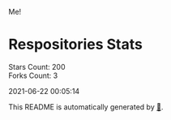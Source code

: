 Me!

# Respositories Stats
Stars Count: 200  
Forks Count: 3

2021-06-22 00:05:14  

This README is automatically generated by [🐰](https://github.com/rnitta/rnitta).
